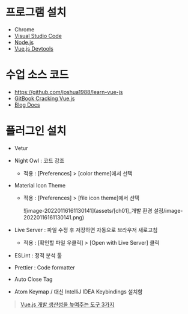 # 프로그램 설치
- Chrome
- [Visual Studio Code](https://code.visualstudio.com/)
- [Node.js](https://nodejs.org/ko/)
- [Vue.js Devtools](https://chrome.google.com/webstore/detail/vuejs-devtools/nhdogjmejiglipccpnnnanhbledajbpd)



# 수업 소스 코드

* https://github.com/joshua1988/learn-vue-js
* [GitBook Cracking Vue.js](https://joshua1988.github.io/vue-camp/textbook.html)
* [Blog Docs](https://joshua1988.github.io/vuejs/)



# 플러그인 설치

- Vetur

- Night Owl : 코드 강조

  - 적용 : [Preferences] > [color theme]에서 선택

- Material Icon Theme

  - 적용 : [Preferences] > [file icon theme]에서 선택

    ![image-20220116161130141](assets/[ch01]_개발 환경 설정/image-20220116161130141.png)

- Live Server : 파일 수정 후 저장하면 자동으로 브라우저 새로고침

  - 적용 : [확인할 파일 우클릭] > [Open with Live Server] 클릭

- ESLint : 정적 분석 툴

- Prettier : Code formatter

- Auto Close Tag

- Atom Keymap / 대신 IntelliJ IDEA Keybindings 설치함

> [Vue.js 개발 생산성을 높여주는 도구 3가지](https://joshua1988.github.io/web-development/vuejs/boost-productivity/)

